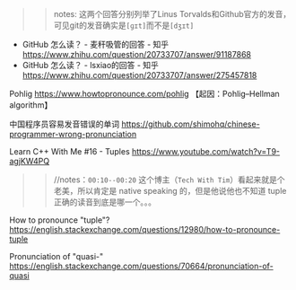 
>> notes: 这两个回答分别列举了Linus Torvalds和Github官方的发音，可见git的发音确实是`[ɡɪt]`而不是`[dʒɪt]`
- GitHub 怎么读？ - 麦秆吸管的回答 - 知乎 https://www.zhihu.com/question/20733707/answer/91187868
- GitHub 怎么读？ - lsxiao的回答 - 知乎 https://www.zhihu.com/question/20733707/answer/275457818

Pohlig https://www.howtopronounce.com/pohlig 【起因：Pohlig–Hellman algorithm】

中国程序员容易发音错误的单词 https://github.com/shimohq/chinese-programmer-wrong-pronunciation

Learn C++ With Me #16 - Tuples https://www.youtube.com/watch?v=T9-agjKW4PQ
>> //notes：`00:10--00:20` 这个博主（`Tech With Tim`）看起来就是个老美，所以肯定是 native speaking 的，但是他说他也不知道 tuple 正确的读音到底是哪一个。。。

How to pronounce "tuple"? https://english.stackexchange.com/questions/12980/how-to-pronounce-tuple

Pronunciation of "quasi-" https://english.stackexchange.com/questions/70664/pronunciation-of-quasi
